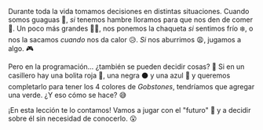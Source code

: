 Durante toda la vida tomamos decisiones en distintas situaciones. Cuando somos guaguas :baby:, _si_ tenemos hambre lloramos para que nos den de comer :baby_bottle:. Un poco más grandes :girl::boy:, nos ponemos la chaqueta _si_ sentimos frío :snowflake:, o nos la sacamos _cuando_ nos da calor :disappointed_relieved:. _Si_ nos aburrimos :weary:, jugamos a algo. :video_game:

Pero en la programación… ¿también se pueden decidir cosas? :thought_balloon: Si en un casillero hay una bolita roja :red_circle:, una negra :black_circle: y una azul :large_blue_circle: y queremos completarlo para tener los 4 colores de _Gobstones_, tendríamos que agregar una verde. ¿Y eso cómo se hace? :sweat_smile:

¡En esta lección te lo contamos! Vamos a jugar con el "futuro" :crystal_ball: y a decidir sobre él sin necesidad de conocerlo. :open_mouth: